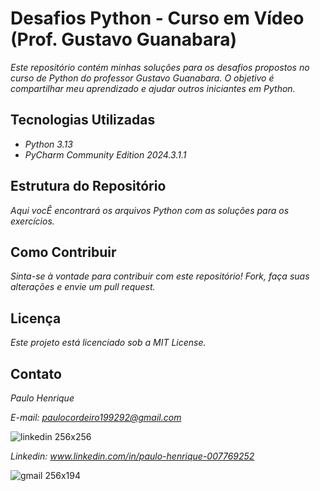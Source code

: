  # Desafios Python - Curso em Vídeo (Prof. Gustavo Guanabara)

*Este repositório contém minhas soluções para os desafios propostos no curso de Python do professor Gustavo Guanabara. O objetivo é compartilhar meu aprendizado e ajudar outros iniciantes em Python.*

## Tecnologias Utilizadas

* *Python 3.13*
* *PyCharm Community Edition 2024.3.1.1*

## Estrutura do Repositório
*Aqui vocÊ encontrará os arquivos Python com as soluções para os exercícios.*

## Como Contribuir
*Sinta-se à vontade para contribuir com este repositório! Fork, faça suas alterações e envie um pull request.*

## Licença
*Este projeto está licenciado sob a MIT License.*

## Contato
*Paulo Henrique*

*E-mail: paulocordeiro199292@gmail.com*

![linkedin 256x256](https://github.com/user-attachments/assets/3c548490-a8ad-421a-bec6-ec9c481393ec)


*Linkedin: www.linkedin.com/in/paulo-henrique-007769252*

![gmail 256x194](https://github.com/user-attachments/assets/b61a5c7e-be56-44a4-b101-dcd23b374b31)

